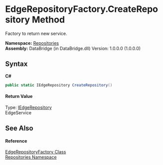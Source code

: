 # EdgeRepositoryFactory.CreateRepository Method 
 

Factory to return new service.

**Namespace:**&nbsp;<a href="e0edd2e7-f86c-850a-35e3-670eb5412ec9">Repositories</a><br />**Assembly:**&nbsp;DataBridge (in DataBridge.dll) Version: 1.0.0.0 (1.0.0.0)

## Syntax

**C#**<br />
``` C#
public static IEdgeRepository CreateRepository()
```


#### Return Value
Type: <a href="2c1605e9-a3ea-356c-8773-7e85a228a5d8">IEdgeRepository</a><br />EdgeService

## See Also


#### Reference
<a href="fb5b879c-55e4-f80b-0a7c-f58f7cdc1e80">EdgeRepositoryFactory Class</a><br /><a href="e0edd2e7-f86c-850a-35e3-670eb5412ec9">Repositories Namespace</a><br />